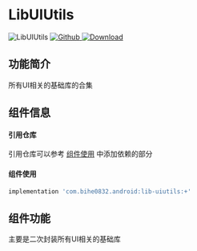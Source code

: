 # LibUIUtils

![LibUIUtils](https://img.shields.io/badge/AndroidAppFactory-LibUIUtils-brightgreen)
[ ![Github](https://img.shields.io/badge/Github-LibUIUtils-brightgreen?style=social) ](https://github.com/bihe0832/AndroidAppFactory/tree/master/LibUIUtils)
[ ![Download](https://api.bintray.com/packages/bihe0832/android/lib-uiutils/images/download.svg) ](https://bintray.com/bihe0832/android/lib-uiutils/_latestVersion)

## 功能简介
    	
所有UI相关的基础库的合集

## 组件信息

#### 引用仓库

引用仓库可以参考 [组件使用](./../start.md) 中添加依赖的部分

#### 组件使用

```groovy
implementation 'com.bihe0832.android:lib-uiutils:+'
```

## 组件功能

主要是二次封装所有UI相关的基础库